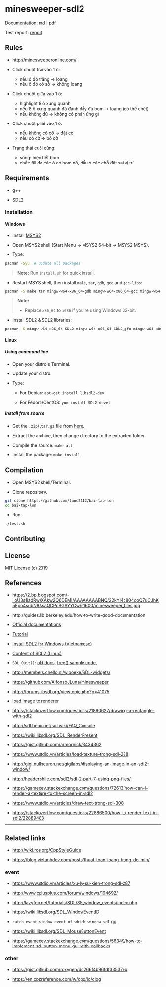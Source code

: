 # minesweeper-sdl2

Documentation: [md](documentation.md) | [pdf](documentation.pdf)

Test report: [report](http://tunc2112.github.io/minesweeper-sdl-report)

## Rules

- http://minesweeperonline.com/

- Click chuột trái vào 1 ô:
	- nếu ô đó trắng -> loang
	- nếu ô đó có số -> không loang

- Click chuột giữa vào 1 ô:
	- highlight 8 ô xung quanh
	- nếu 8 ô xung quanh đã đánh đầy đủ bom -> loang (có thể chết)
	- nếu không đủ -> không có phản ứng gì

- Click chuột phải vào 1 ô:
	- nếu không có cờ -> đặt cờ
	- nếu có cờ -> bỏ cờ

- Trạng thái cuối cùng:
	- sống: hiện hết bom
	- chết: fill đỏ các ô có bom nổ, dấu x các chỗ đặt sai vị trí

## Requirements

- g++

- SDL2

### Installation

#### Windows

- Install [MSYS2](http://www.msys2.org/)

- Open MSYS2 shell (Start Menu -> MSYS2 64-bit -> MSYS2 MSYS).

- Type:
```bash
pacman -Syu  # update all packages
```

> **Note:** Run `install.sh` for quick install.

- Restart MSYS shell, then install `make`, `tar`, `gdb`, `gcc` and `gcc-libs`:
```bash
pacman -S make tar mingw-w64-x86_64-gdb mingw-w64-x86_64-gcc mingw-w64-x86_64-gcc-libs
```

> **Note:**
> 
> - Replace `x86_64` to `i686` if you're using Windows 32-bit.

- Install SDL2 & SDL2 libraries:
```bash
pacman -S mingw-w64-x86_64-SDL2 mingw-w64-x86_64-SDL2_gfx mingw-w64-x86_64-SDL2_image mingw-w64-x86_64-SDL2_mixer mingw-w64-x86_64-SDL2_net mingw-w64-x86_64-SDL2_ttf
```

#### Linux

##### Using command line

- Open your distro's Terminal.

- Update your distro.

- Type:
	- For Debian: `apt-get install libsdl2-dev`

	- For Fedora/CentOS: `yum install SDL2-devel`

##### Install from source

- Get the `.zip`/`.tar.gz` file from [here](https://www.libsdl.org/download-2.0.php#source).

- Extract the archive, then change directory to the extracted folder.

- Compile the source: `make all`

- Install the package: `make install`

## Compilation

- Open MSYS2 shell/Terminal.

- Clone repository.

```bash
git clone https://github.com/tunc2112/bai-tap-lon
cd bai-tap-lon
```

- Run.
```
./test.sh
```

## Contributing

## License

MIT License (c) 2019

## References

- https://2.bp.blogspot.com/-_oU3s1iadRw/XAkw2Q6DEMI/AAAAAAAABNQ/22kYI4c804ooQ7uCJhK5Epo4subN8AsaQCPcBGAYYCw/s1600/minesweeper_tiles.jpg

- http://guides.lib.berkeley.edu/how-to-write-good-documentation

- [Official documentations](https://wiki.libsdl.org/FrontPage)

- [Tutorial](http://lazyfoo.net/tutorials/SDL/)

- [Install SDL2 for Windows (Vietnamese)](https://daynhauhoc.com/t/hoi-cach-cai-sdl/43038/2)

- [Content of SDL2 (Linux)](https://fossies.org/linux/misc/SDL2-2.0.9.tar.gz/)

- `SDL_Quit()`: [old docs](https://www.libsdl.org/release/SDL-1.2.15/docs/html/sdlquit.html), [free() sample code](https://ideone.com/S4B9Jq), 

- http://members.chello.nl/w.boeke/SDL-widgets/

- https://github.com/AlfonsoJLuna/minesweeper

- http://forums.libsdl.org/viewtopic.php?p=41075

- [load image to renderer](https://gist.github.com/armornick/3434362)

- https://stackoverflow.com/questions/21890627/drawing-a-rectangle-with-sdl2

- http://sdl.beuc.net/sdl.wiki/FAQ_Console

- https://wiki.libsdl.org/SDL_RenderPresent

- https://gist.github.com/armornick/3434362

- https://www.stdio.vn/articles/load-texture-trong-sdl-288

- http://gigi.nullneuron.net/gigilabs/displaying-an-image-in-an-sdl2-window/

- http://headerphile.com/sdl2/sdl-2-part-7-using-png-files/

- https://gamedev.stackexchange.com/questions/72613/how-can-i-render-a-texture-to-the-screen-in-sdl2

- https://www.stdio.vn/articles/draw-text-trong-sdl-308

- https://stackoverflow.com/questions/22886500/how-to-render-text-in-sdl2/22889483

---

## Related links

- http://wiki.ros.org/CppStyleGuide

- https://blog.vietanhdev.com/posts/thuat-toan-loang-trong-do-min/

### event

- https://www.stdio.vn/articles/xu-ly-su-kien-trong-sdl-287

- http://www.cplusplus.com/forum/windows/194692/

- http://lazyfoo.net/tutorials/SDL/35_window_events/index.php

- https://wiki.libsdl.org/SDL_WindowEventID

- `catch event window event of which window sdl` gg

- https://wiki.libsdl.org/SDL_MouseButtonEvent

- https://gamedev.stackexchange.com/questions/56349/how-to-implement-sdl-button-menu-gui-with-callbacks

### other

- https://gist.github.com/roxygen/dd266f4b96fdf33537eb

- https://en.cppreference.com/w/cpp/io/clog
